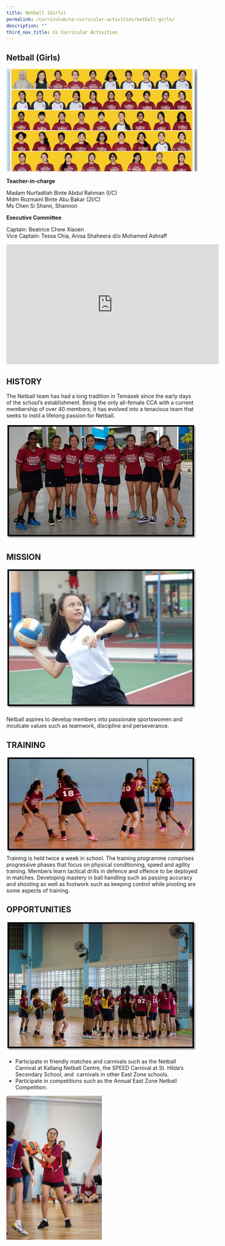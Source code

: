 ```yaml
---
title: Netball (Girls)
permalink: /curriculum/co-curricular-activities/netball-girls/
description: ""
third_nav_title: Co Curricular Activities
---
```

## Netball (Girls)

![nb.jpeg](/images/netball.jpg)

**Teacher-in-charge**

Madam Nurfadilah Binte Abdul Rahman (I/C)<br>
Mdm Rozmaini Binte Abu Bakar (2I/C)<br>
Ms Chen Si Shann, Shannon 

**Executive Committee**

Captain: Beatrice Chew Xiaoen<br>
Vice Captain: Tessa Chia, Anisa Shaheera d/o Mohamed Ashraff

<iframe allowfullscreen="" allow="accelerometer; autoplay; clipboard-write; encrypted-media; gyroscope; picture-in-picture; web-share" frameborder="0" title="YouTube video player" src="https://www.youtube.com/embed/nlO6RMhookY?si=s6Cse98aAkn1MO7r" height="315" width="560"></iframe>


## HISTORY


The Netball team has had a long tradition in Temasek since the early days of the school’s establishment. Being the only all-female CCA with a current membership of over 40 members, it has evolved into a tenacious team that seeks to instil a lifelong passion for Netball.

  

![netb1.jpg](/images/netb1.jpg)

## MISSION


![netball3.jpg](/images/netball3.jpg)  
  
Netball aspires to develop members into passionate sportswomen and inculcate values such as teamwork, discipline and perseverance.

## TRAINING


![netb2.jpg](/images/netb2.jpg)  
Training is held twice a week in school. The training programme comprises progressive phases that focus on physical conditioning, speed and agility training. Members learn tactical drills in defence and offence to be deployed in matches. Developing mastery in ball handling such as passing accuracy and shooting as well as footwork such as keeping control while pivoting are some aspects of training.

## OPPORTUNITIES


![nb4.jpg](/images/nb4.jpg)

  

*   Participate in friendly matches and carnivals such as the Netball Carnival at Kallang Netball Centre, the SPEED Carnival at St. Hilda’s Secondary School, and&nbsp; carnivals in other East Zone schools.
*   Participate in competitions such as the Annual East Zone Netball Competition.


<img style="width:50%" src="/images/cca%20netball.jpg">